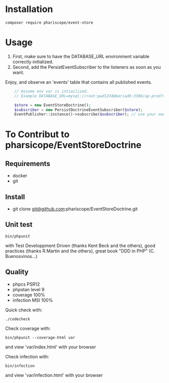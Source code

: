 # Installation

```console
composer require phariscope/event-store
```

# Usage

1. First, make sure to have the DATABASE_URL environment variable correctly initialized.
2. Second, add the PersistEventSubscriber to the listeners as soon as you want.

Enjoy, and observe an 'events' table that contains all published events.

```php
    // Assume env var is intiailized.
    // Example DATABASE_URL=mysql://root:pwd1234@mariadb:3306/ap-prod?serverVersion=mariadb-10.9.3&amp;charset=utf8mb4

    $store = new EventStoreDoctrine();
    $subscriber = new PersistDoctrineEventSubscriber($store);
    EventPublisher::instance()->subscribe($subscriber); // use your own EventPublisherFacade could be a good idea
```

# To Contribut to pharsicope/EventStoreDoctrine

## Requirements

* docker
* git

## Install

* git clone git@github.com:phariscope/EventStoreDoctrine.git

## Unit test

```console
bin/phpunit
```

with Test Developpment Driven (thanks Kent Beck and the others), good practices (thanks R.Martin and the others), great book "DDD in PHP" (C. Buenosvinos...)

## Quality

* phpcs PSR12
* phpstan level 9
* coverage 100%
* infection MSI 100%

Quick check with:
```console
./codecheck
```

Check coverage with:
```console
bin/phpunit --coverage-html var
```
and view 'var/index.html' with your browser

Check infection with:

```console
bin/infection
```
and view 'var/infection.html' with your browser